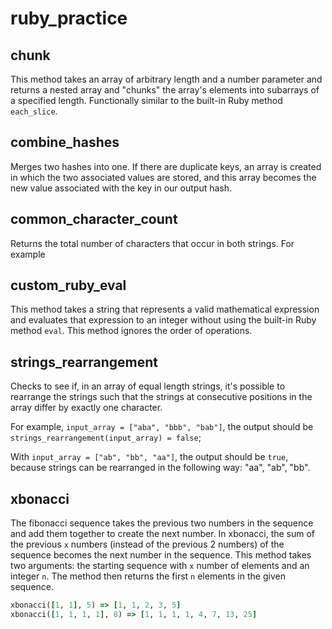 # ruby_practice

chunk
---------------------

This method takes an array of arbitrary length and a number parameter and returns a nested array and "chunks" the array's elements into subarrays of a specified length.  Functionally similar to the built-in Ruby method `each_slice`.


combine_hashes
---------------------

Merges two hashes into one.  If there are duplicate keys, an array is created in which the two associated values are stored, and this array becomes the new value associated with the key in our output hash.


common_character_count
---------------------

Returns the total number of characters that occur in both strings.  For example


custom_ruby_eval
---------------------

This method takes a string that represents a valid mathematical expression and evaluates that expression to an integer without using the built-in Ruby method `eval`.  This method ignores the order of operations.


strings_rearrangement
---------------------

Checks to see if, in an array of equal length strings, it's possible to rearrange the strings such that the strings at consecutive positions in the array differ by exactly one character.

For example, `input_array = ["aba", "bbb", "bab"]`, the output should be
`strings_rearrangement(input_array) = false`;

With `input_array = ["ab", "bb", "aa"]`, the output should be `true`, because strings can be rearranged in the following way: "aa", "ab", "bb".


xbonacci
---------------------

The fibonacci sequence takes the previous two numbers in the sequence and add them together to create the next number.  In xbonacci, the sum of the previous `x` numbers (instead of the previous 2 numbers) of the sequence becomes the next number in the sequence.  This method takes two arguments: the starting sequence with `x` number of elements and an integer `n`. The method then returns the first `n` elements in the given sequence.

```ruby
xbonacci([1, 1], 5) => [1, 1, 2, 3, 5]
xbonacci([1, 1, 1, 1], 8) => [1, 1, 1, 1, 4, 7, 13, 25]
```
